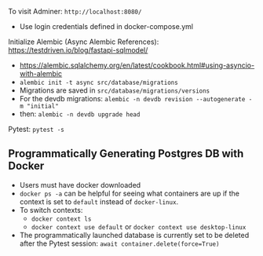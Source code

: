 To visit Adminer: `http://localhost:8080/`

- Use login credentials defined in docker-compose.yml

Initialize Alembic
(Async Alembic References): https://testdriven.io/blog/fastapi-sqlmodel/

- https://alembic.sqlalchemy.org/en/latest/cookbook.html#using-asyncio-with-alembic
- `alembic init -t async src/database/migrations`
- Migrations are saved in `src/database/migrations/versions`
- For the devdb migrations: `alembic -n devdb revision --autogenerate -m "initial"`
- then: `alembic -n devdb upgrade head`

Pytest: `pytest -s`

## Programmatically Generating Postgres DB with Docker

- Users must have docker downloaded
- `docker ps -a` can be helpful for seeing what containers are up if the context is set to `default` instead of `docker-linux`.
- To switch contexts:
  - `docker context ls`
  - `docker context use default` or `docker context use desktop-linux`
- The programmatically launched database is currently set to be deleted after the Pytest session: `await container.delete(force=True)`
